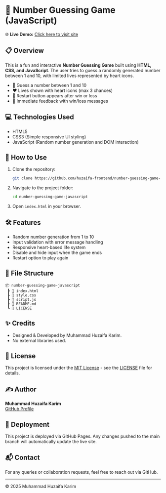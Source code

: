 # 🎯 Number Guessing Game (JavaScript)

🌐 **Live Demo:** [Click here to visit site](https://huzaifa-frontend.github.io/number-guessing-game-javascript/)

## 📋 Overview

This is a fun and interactive **Number Guessing Game** built using **HTML, CSS, and JavaScript**. The user tries to guess a randomly generated number between 1 and 10, with limited lives represented by heart icons.

- 🔢 Guess a number between 1 and 10
- ❤️ Lives shown with heart icons (max 3 chances)
- 🔁 Restart button appears after win or loss
- 🎉 Immediate feedback with win/loss messages

## 💻 Technologies Used

- HTML5
- CSS3 (Simple responsive UI styling)
- JavaScript (Random number generation and DOM interaction)

## 🚀 How to Use

1. Clone the repository:
   ```bash
   git clone https://github.com/huzaifa-frontend/number-guessing-game-javascript.git
   ```
2. Navigate to the project folder:
   ```bash
   cd number-guessing-game-javascript
   ```
3. Open `index.html` in your browser.

## 🛠️ Features

- Random number generation from 1 to 10
- Input validation with error message handling
- Responsive heart-based life system
- Disable and hide input when the game ends
- Restart option to play again

## 📁 File Structure

```
📦 number-guessing-game-javascript
 ┣ 📄 index.html
 ┣ 📄 style.css
 ┣ 📄 script.js
 ┣ 📄 README.md
 ┗ 📄 LICENSE
```

## ✨ Credits

- Designed & Developed by Muhammad Huzaifa Karim.
- No external libraries used.

## 📄 License

This project is licensed under the [MIT License](LICENSE) - see the [LICENSE](LICENSE) file for details.

## ✍️ Author

**Muhammad Huzaifa Karim**  
[GitHub Profile](https://github.com/huzaifakarim1)

## 🔄 Deployment

This project is deployed via GitHub Pages. Any changes pushed to the main branch will automatically update the live site.

## 📬 Contact

For any queries or collaboration requests, feel free to reach out via GitHub.

---

© 2025 Muhammad Huzaifa Karim

